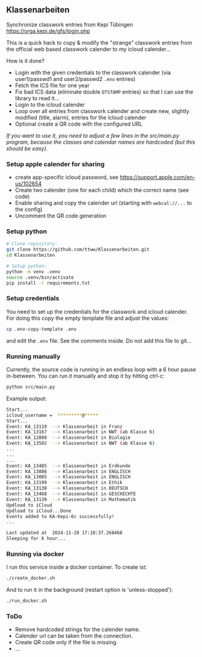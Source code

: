 ## Klassenarbeiten

Synchronize classwork entries from Kepi Tübingen https://orga.kepi.de/gfs/login.php

This is a quick hack to copy & modify the "strange" classwork entries from the official web based classwork calender to my icloud calender...

How is it done?
- Login with the given credentials to the classwork calender (via user1/passwd1 and user2/passwd2 `.env` entries)
- Fetch the ICS file for one year
- Fix bad ICS data (eliminate double `DTSTAMP` entries) so that I can use the library to read it...
- Login to the icloud calender
- Loop over all entries from classwork calender and create new, slightly modified (title, alarm), entries for the icloud calender
- Optional create a QR code with the configured URL

*If you want to use it, you need to adjust a few lines in the src/main.py program, because the classes and calendar names are hardcoded (but this should be easy).*

### Setup apple calender for sharing
- create app-specific icloud password, see https://support.apple.com/en-us/102654
- Create two calender (one for each child) which the correct name (see code)
- Enable sharing and copy the calender url (starting with `webcal://...` to the config)
- Uncomment the QR code generation

### Setup python

```bash
# Clone repository:
git clone https://github.com/ttww/Klassenarbeiten.git
cd Klassenarbeiten

# Setup python:
python -m venv .venv
source .venv/bin/activate
pip install -r requirements.txt
```

### Setup credentials

You need to set up the credentials for the classwork and icloud calender.
For doing this copy the empty template file and adjust the values:
```bash
cp .env-copy-template .env
```
and edit the `.env` file. See the comments inside.
Do not add this file to git...

### Running manually

Currently, the source code is running in an endless loop with a 6 hour pause in-between.
You can run it manually and stop it by hitting ctrl-c:

```bash
python src/main.py
```

Example output:
```bash
Start...
icloud_username =  *********@*****
Start...
Event: KA_13119  --> Klassenarbeit in Franz
Event: KA_13167  --> Klassenarbeit in NWT (ab Klasse 6)
Event: KA_12880  --> Klassenarbeit in Biologie
Event: KA_13502  --> Klassenarbeit in NWT (ab Klasse 6)
...
...
...
Event: KA_13485  --> Klassenarbeit in Erdkunde
Event: KA_13086  --> Klassenarbeit in ENGLISCH
Event: KA_13085  --> Klassenarbeit in ENGLISCH
Event: KA_13199  --> Klassenarbeit in Ethik
Event: KA_13130  --> Klassenarbeit in DEUTSCH
Event: KA_13468  --> Klassenarbeit in GESCHICHTE
Event: KA_13139  --> Klassenarbeit in Mathematik
Updload to iCloud
Updload to iCloud...Done
Events added to KA-Kepi-6c successfully!
...

Last updated at  2024-11-28 17:10:37.268468
Sleeping for 6 hour...
```

### Running via docker

I run this service inside a docker container.
To create ist:
```bash
./create_docker.sh
```
And to run it in the background (restart option is 'unless-stopped'):
```bash
./run_docker.sh
```


### ToDo
- Remove hardcoded strings for the calender name.
- Calender url can be taken from the connection.
- Create QR code only if the file is missing. 
- ...
